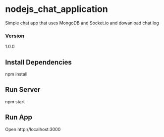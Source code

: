 # nodejs_chat_application

Simple chat app that uses MongoDB and Socket.io and dowanload chat log

### Version
1.0.0

## Install Dependencies
npm install 


## Run Server
npm start

## Run App
Open http://localhost:3000